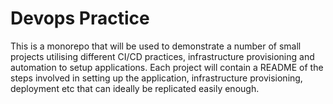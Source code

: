 # Devops Practice

This is a monorepo that will be used to demonstrate a number of small projects utilising different CI/CD practices, 
infrastructure provisioning and automation to setup applications. Each project will contain a README of the steps 
involved in setting up the application, infrastructure provisioning, deployment etc that can ideally be replicated
easily enough.
